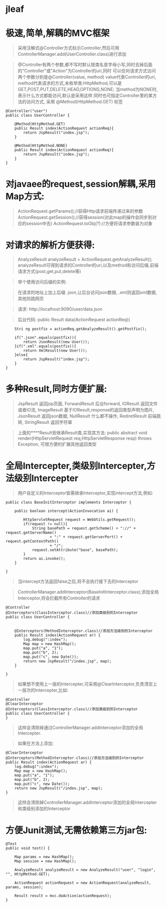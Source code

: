 jleaf
==================================
# 极速,简单,解耦的MVC框架
	
> 采用注解式@Controller方式标示Controller,然后可用ControllerManager.add(UserController.class)进行添加
	
> @Controller有两个参数,都不写时默认按类名首字母小写,同时去掉后面的"Controller"或"Action"为Controller的uri,同时
> 可以任何请求方式访问
> 两个参数分别是@Controller(value, method)
> value代表Controller的uri, method代表请求的方式,未枚举类:HttpMethod,可以是GET,POST,PUT,DELETE,HEAD,OPTIONS,NONE;
> 当method为NONE时,表示什么方式都能访问,默认是采用这样
> 同时也可指定Controller里的某方法的访问方式, 采用 @Method(HttpMethod.GET) 标签
	
	@Controller("user")
	public class UserController {
		
		@Method(HttpMethod.GET)
		public Result index(ActionRequest actionReq){
			return JspResult("index.jsp");
		}
		
		@Method(HttpMethod.NONE)
		public Result index(ActionRequest actionReq){
			return JspResult("index.jsp");
		}
	}

# 对javaee的request,session解耦,采用Map方式:
> ActionRequest.getParams();//获得Http请求前端传递过来的参数
> ActionRequest.getSession();//获得session(对此map的操作会同步到对应的session中去)
> ActionRequest.toObj(?);//方便将请求参数装为对象
	
# 对请求的解析方便获得:
> AnalyzeResult analyzeResult = ActionRequest.getAnalyzeResult();
> analyzeResult可得到请求的Controller的uri,以及method和访问后缀,前端请求方式(post,get,put,delete等)
	
> 举个使用访问后缀的实例:
	
> 在请求的地址上加上后缀 .json,让后台访问json数据, .xml则返回xml数据,其他则跳网页
	
> 请求: http://localhost:9090/user/data.json
	
> 后台代码:
	public Result data(ActionRequest actionReq){
	
		Stri ng postfix = actionReq.getAnalyzeResult().getPostfix();
		
		if(".json".equals(postfix)){
			return JsonResult(new User());
		}if(".xml".equals(postfix)){
			return XmlResult(new User());
		}else{
			return JspResult("index.jsp");
		}
	}
	
# 多种Result,同时方便扩展:

> JspResult 返回jsp页面,
> ForwardResult 后台forward,
> IOResult 返回文件或者IO流,
> ImageResult 基于IOResult,response的返回类型声明为图片,
> JsonResult 返回json数据,
> NullResult 什么都不操作,
> RediretResult 前端跳转,
> StringResult 返回字符窜
	
> 上面的****Result皆继承Result类,实现其方法:
> public abstract void render(HttpServletRequest req,HttpServletResponse resp) throws Exception,
> 可很方便的扩展其他返回类型
	
# 全局Intercepter,类级别Intercepter,方法级别Intercepter

> 用户自定义的Interceptor皆需继承Interceptor,实现intercept方法,例如:
	
    public class BaseInitInterceptor implements Interceptor {
	
		public boolean intercept(ActionInvocation ai) {
			
			HttpServletRequest request = WebUtils.getRequest();
			if(request != null){
				String basePath = request.getScheme() + "://" + request.getServerName()
						+ ":" + request.getServerPort() + request.getContextPath()
						+ "/";
				request.setAttribute("base", basePath);
			}
			return ai.invoke();
		}
	
	}
	
> 当intercept方法返回false之后,将不会执行接下去的Interceptor
	
> ControllerManager.addInterceptor(BaseInitInterceptor.class);添加全局Interceptor,将会拦截所有Controller的请求
	
	@Controller
	@Interceptors(ClassInterceptor.class)//添加类级别的Interceptor
	public class UserController {
	
		
		@Interceptors(MethodInterceptor.class)//添加方法级别的Interceptor
		public Result index(ActionRequest ar) {
			log.debug(":index");
			Map map = new HashMap();
			map.put("a", "1");
			map.put("b", 2);
			map.put("c", new Date());
			return new JspResult("/index.jsp", map);
		}
	
	}
	
> 如果想不使用上一层的Intercepter,可采用@ClearInterceptor,负责清空上一层次的Intercepter,比如:
	
	@Controller
	@ClearInterceptor
	@Interceptors(ClassInterceptor.class)//添加类级别的Interceptor
	public class UserController {
	}
	
> 这样会清除掉通过ControllerManager.addInterceptor添加的全局Intercepter.
	
> 如果在方法上添加:

	@ClearInterceptor
	@Interceptors(MethodInterceptor.class)//添加方法级别的Interceptor
	public Result index(ActionRequest ar) {
		log.debug(":index");
		Map map = new HashMap();
		map.put("a", "1");
		map.put("b", 2);
		map.put("c", new Date());
		return new JspResult("/index.jsp", map);
	}
	
> 这样会清除掉ControllerManager.addInterceptor添加的全局Intercepter和类级别添加的Interceptor
	
# 方便Junit测试,无需依赖第三方jar包:

	@Test
	public void test() {
		
		Map params = new HashMap();
		Map session = new HashMap();
		
		AnalyzeResult analyzeResult = new AnalyzeResult("user", "login", "", HttpMethod.GET);
		
		ActionRequest actionRequest = new ActionRequest(analyzeResult, params, session);
		
		Result result = mvc.doAction(actionRequest);
	}